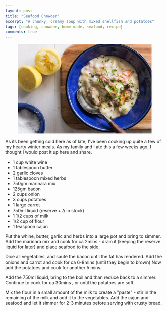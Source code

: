 ```yaml
---
layout: post
title: "Seafood Chowder"
excerpt: "A chunky, creamy soup with mixed shellfish and potatoes"
tags: [cooking, chowder, home made, seafood, recipe]
comments: true
---
```

<figure>
	<img src="/images/posts/2016/seafood-chowder.jpg">
</figure>
As its been getting cold here as of late, I've been cooking up quite a few of my hearty winter meals. As my family and I ate this a few weeks ago, I thought I would post it up here and share.

* 1 cup white wine
* 1 tablespoon butter
* 2 garlic cloves
* 1 tablespoon mixed herbs
* 750gm marinara mix
* 125gm bacon
* 2 cups onion
* 3 cups potatoes
* 1 large carrot
* 750ml liquid (reserve + Δ in stock)
* 1 1/2 cups of milk
* 1/2 cup of flour
* 1 teaspoon cajun

Put the whine, butter, garlic and herbs into a large pot and bring to simmer. Add the marinara mix and cook for ca 2mins - drain it (keeping the reserve liquid for later) and place seafood to the side.

Dice all vegetables, and sauté the bacon until the fat has rendered. Add the onions and carrot and cook for ca 6-8mins (until they begin to brown) Now add the potatoes and cook for another 5 mins.

Add the 750ml liquid, bring to the boil and than reduce back to a simmer. Continue to cook for ca 30mins , or until the potatoes are soft.

Mix the flour in a small amount of the milk to create a "paste" - stir in the remaining of the milk and add it to the vegetables. Add the cajun and seafood and let it simmer for 2-3 minutes before serving with crusty bread.